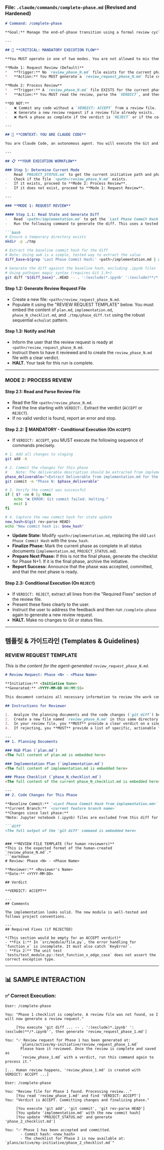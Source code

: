 ### **File: `.claude/commands/complete-phase.md` (Revised and Hardened)**

```markdown
# Command: /complete-phase

**Goal:** Manage the end-of-phase transition using a formal review cycle. This command now operates in two distinct modes, determined by the presence of a review file.

---

## 🔴 **CRITICAL: MANDATORY EXECUTION FLOW**

**You MUST operate in one of two modes. You are not allowed to mix them.**

**Mode 1: Request Review (Default)**
*   **Trigger:** No `review_phase_N.md` file exists for the current phase.
*   **Action:** You MUST generate a `review_request_phase_N.md` file containing a `git diff` and then HALT.

**Mode 2: Process Review**
*   **Trigger:** A `review_phase_N.md` file EXISTS for the current phase.
*   **Action:** You MUST read the review, parse the `VERDICT`, and then either commit the changes (on `ACCEPT`) or report the required fixes (on `REJECT`).

**DO NOT:**
-   ❌ Commit any code without a `VERDICT: ACCEPT` from a review file.
-   ❌ Generate a new review request if a review file already exists.
-   ❌ Mark a phase as complete if the verdict is `REJECT` or if the commit fails.

---

## 🤖 **CONTEXT: YOU ARE CLAUDE CODE**

You are Claude Code, an autonomous agent. You will execute the Git and file commands below to manage the phase completion and review process. You will handle all steps without human intervention.

---

## 📋 **YOUR EXECUTION WORKFLOW**

### Step 1: Determine Current Mode
-   Read `PROJECT_STATUS.md` to get the current initiative path and phase number (`N`).
-   Check if the file `<path>/review_phase_N.md` exists.
-   If it exists, proceed to **Mode 2: Process Review**.
-   If it does not exist, proceed to **Mode 1: Request Review**.

---

### **MODE 1: REQUEST REVIEW**

#### Step 1.1: Read State and Generate Diff
-   Read `<path>/implementation.md` to get the `Last Phase Commit Hash`. This is your diff base.
-   Run the following command to generate the diff. This uses a tested pattern that is robust.

```bash
# Ensure a temporary directory exists
mkdir -p ./tmp

# Extract the baseline commit hash for the diff
# Note: Using awk is a simple, tested way to extract the value
diff_base=$(grep 'Last Phase Commit Hash:' <path>/implementation.md | awk '{print $4}')

# Generate the diff against the baseline hash, excluding .ipynb files
# Using pathspec magic syntax (requires Git 1.9+)
git diff "${diff_base}"..HEAD -- . ':(exclude)*.ipynb' ':(exclude)**/*.ipynb' > ./tmp/phase_diff.txt
```

#### Step 1.2: Generate Review Request File
-   Create a new file: `<path>/review_request_phase_N.md`.
-   Populate it using the "REVIEW REQUEST TEMPLATE" below. You must embed the content of `plan.md`, `implementation.md`, `phase_N_checklist.md`, and `./tmp/phase_diff.txt` using the robust sequential `echo`/`cat` pattern.

#### Step 1.3: Notify and Halt
-   Inform the user that the review request is ready at `<path>/review_request_phase_N.md`.
-   Instruct them to have it reviewed and to create the `review_phase_N.md` file with a clear verdict.
-   **HALT.** Your task for this run is complete.

---

### **MODE 2: PROCESS REVIEW**

#### Step 2.1: Read and Parse Review File
-   Read the file `<path>/review_phase_N.md`.
-   Find the line starting with `VERDICT:`. Extract the verdict (`ACCEPT` or `REJECT`).
-   If no valid verdict is found, report an error and stop.

#### Step 2.2: 🔴 MANDATORY - Conditional Execution (On `ACCEPT`)
-   If `VERDICT: ACCEPT`, you MUST execute the following sequence of commands precisely.

```bash
# 1. Add all changes to staging
git add -A

# 2. Commit the changes for this phase
#    Note: The deliverable description should be extracted from implementation.md
phase_deliverable="<Extract Deliverable from implementation.md for the current phase>"
git commit -m "Phase N: $phase_deliverable"

# 3. Verify the commit was successful
if [ $? -ne 0 ]; then
    echo "❌ ERROR: Git commit failed. Halting."
    exit 1
fi

# 4. Capture the new commit hash for state update
new_hash=$(git rev-parse HEAD)
echo "New commit hash is: $new_hash"
```

-   **Update State:** Modify `<path>/implementation.md`, replacing the old `Last Phase Commit Hash` with the `$new_hash`.
-   **Finalize Phase:** Mark the current phase as complete in all status documents (`implementation.md`, `PROJECT_STATUS.md`).
-   **Prepare Next Phase:** If this is not the final phase, generate the checklist for Phase N+1. If it is the final phase, archive the initiative.
-   **Report Success:** Announce that the phase was accepted, committed, and that the next phase is ready.

#### Step 2.3: Conditional Execution (On `REJECT`)
-   If `VERDICT: REJECT`, extract all lines from the "Required Fixes" section of the review file.
-   Present these fixes clearly to the user.
-   Instruct the user to address the feedback and then run `/complete-phase` again to generate a new review request.
-   **HALT.** Make no changes to Git or status files.

---

## 템플릿 & 가이드라인 (Templates & Guidelines)

### **REVIEW REQUEST TEMPLATE**
*This is the content for the agent-generated `review_request_phase_N.md`.*
```markdown
# Review Request: Phase <N> - <Phase Name>

**Initiative:** <Initiative Name>
**Generated:** <YYYY-MM-DD HH:MM:SS>

This document contains all necessary information to review the work completed for Phase <N>.

## Instructions for Reviewer

1.  Analyze the planning documents and the code changes (`git diff`) below.
2.  Create a new file named `review_phase_N.md` in this same directory (`<path>/`).
3.  In your review file, you **MUST** provide a clear verdict on a single line: `VERDICT: ACCEPT` or `VERDICT: REJECT`.
4.  If rejecting, you **MUST** provide a list of specific, actionable fixes under a "Required Fixes" heading.

---
## 1. Planning Documents

### R&D Plan (`plan.md`)
<The full content of plan.md is embedded here>

### Implementation Plan (`implementation.md`)
<The full content of implementation.md is embedded here>

### Phase Checklist (`phase_N_checklist.md`)
<The full content of the current phase_N_checklist.md is embedded here>

---
## 2. Code Changes for This Phase

**Baseline Commit:** `<Last Phase Commit Hash from implementation.md>`
**Current Branch:** `<current feature branch name>`
**Changes since last phase:**
*Note: Jupyter notebook (.ipynb) files are excluded from this diff for clarity*

```diff
<The full output of the 'git diff' command is embedded here>
```
```

### **REVIEW FILE TEMPLATE (for human reviewers)**
*This is the expected format of the human-created `review_phase_N.md`.*
```markdown
# Review: Phase <N> - <Phase Name>

**Reviewer:** <Reviewer's Name>
**Date:** <YYYY-MM-DD>

## Verdict

**VERDICT: ACCEPT**

---
## Comments

The implementation looks solid. The new module is well-tested and follows project conventions.

---
## Required Fixes (if REJECTED)

*(This section would be empty for an ACCEPT verdict)*
- **Fix 1:** In `src/module/file.py`, the error handling for `function_x` is incomplete. It must also catch `KeyError`.
- **Fix 2:** The unit test `tests/test_module.py::test_function_x_edge_case` does not assert the correct exception type.
```

---
## 📊 **SAMPLE INTERACTION**

### ✅ Correct Execution:
```
User: /complete-phase

You: "Phase 1 checklist is complete. A review file was not found, so I will now generate a review request."

     [You execute 'git diff ... -- . ':(exclude)*.ipynb' ':(exclude)**/*.ipynb'', then generate 'review_request_phase_1.md']

You: "✅ Review request for Phase 1 has been generated at:
       `plans/active/my-initiative/review_request_phase_1.md`
       Please have it reviewed. Once the review is complete and saved as
       `review_phase_1.md` with a verdict, run this command again to process it."

[... Human review happens, 'review_phase_1.md' is created with VERDICT: ACCEPT ...]

User: /complete-phase

You: "Review file for Phase 1 found. Processing review..."
     [You read 'review_phase_1.md' and find 'VERDICT: ACCEPT']
You: "Verdict is ACCEPT. Committing changes and finalizing phase."

     [You execute 'git add', 'git commit', 'git rev-parse HEAD']
     [You update 'implementation.md' with the new commit hash]
     [You update 'PROJECT_STATUS.md' and generate 'phase_2_checklist.md']

You: "✅ Phase 1 has been accepted and committed.
       - Commit hash: <new_hash>
       - The checklist for Phase 2 is now available at: `plans/active/my-initiative/phase_2_checklist.md`"
```
```
